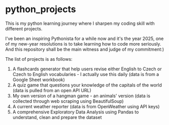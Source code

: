 # python_projects
This is my python learning journey where I sharpen my coding skill with different projects. 

I've been an inspiring Pythonista for a while now and it's the year 2025, one of my new-year resolutions is to take learning how to code more seriously. And this repository shall be the main witness and judge of my commitment:)

The list of projects is as follows:
  1. A flashcards generator that help users revise either English to Czech or Czech to English vocabularies - I actually use this daily (data is from a Google Sheet workbook)
  2. A quiz game that questions your knowledge of the capitals of the world (data is pulled from an open API URL)
  3. My own version of a hangman game - an animals' version (data is collected through web scraping using BeautifulSoup)
  4. A current weather reporter (data is from OpenWeather using API keys)
  5. A comprehensive Exploratory Data Analysis using Pandas to understand, clean and prepare the dataset
